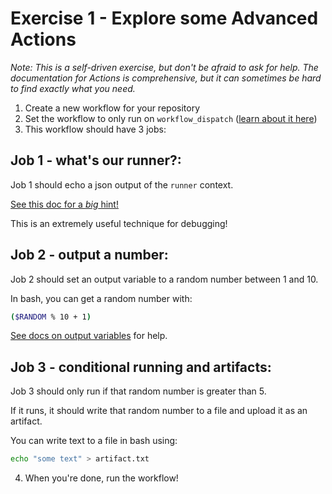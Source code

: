 # Exercise 1 - Explore some Advanced Actions

_Note: This is a self-driven exercise, but don't be afraid to ask for help. The documentation for Actions is comprehensive, but it can sometimes be hard to find exactly what you need._

1. Create a new workflow for your repository
2. Set the workflow to only run on `workflow_dispatch` ([learn about it here](https://docs.github.com/en/actions/using-workflows/events-that-trigger-workflows#workflow_dispatch))
3. This workflow should have 3 jobs:

## Job 1 - what's our runner?:
Job 1 should echo a json output of the `runner` context.

[See this doc for a _big_ hint!](https://docs.github.com/en/actions/learn-github-actions/contexts#example-printing-context-information-to-the-log)

This is an extremely useful technique for debugging!

## Job 2 - output a number: 
Job 2 should set an output variable to a random number between 1 and 10. 

In bash, you can get a random number with:
```bash
($RANDOM % 10 + 1)
```

[See docs on output variables](https://docs.github.com/en/actions/using-jobs/defining-outputs-for-jobs) for help.

## Job 3 - conditional running and artifacts:
Job 3 should only run if that random number is greater than 5.

If it runs, it should write that random number to a file and upload it as an artifact.

You can write text to a file in bash using:

```bash
echo "some text" > artifact.txt
```

4. When you're done, run the workflow!